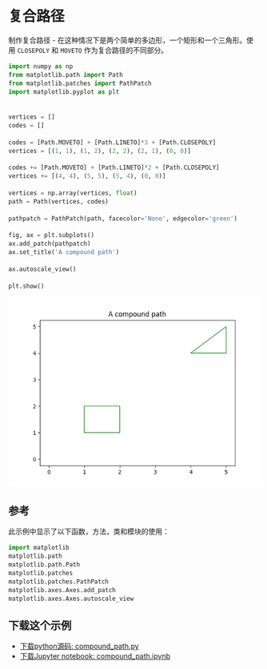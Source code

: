 # 复合路径

制作复合路径 - 在这种情况下是两个简单的多边形，一个矩形和一个三角形。使用 ``CLOSEPOLY`` 和 ``MOVETO`` 作为复合路径的不同部分。

```python
import numpy as np
from matplotlib.path import Path
from matplotlib.patches import PathPatch
import matplotlib.pyplot as plt


vertices = []
codes = []

codes = [Path.MOVETO] + [Path.LINETO]*3 + [Path.CLOSEPOLY]
vertices = [(1, 1), (1, 2), (2, 2), (2, 1), (0, 0)]

codes += [Path.MOVETO] + [Path.LINETO]*2 + [Path.CLOSEPOLY]
vertices += [(4, 4), (5, 5), (5, 4), (0, 0)]

vertices = np.array(vertices, float)
path = Path(vertices, codes)

pathpatch = PathPatch(path, facecolor='None', edgecolor='green')

fig, ax = plt.subplots()
ax.add_patch(pathpatch)
ax.set_title('A compound path')

ax.autoscale_view()

plt.show()
```

![复合路径示例](/static/images/gallery/sphx_glr_compound_path_001.png)

## 参考

此示例中显示了以下函数，方法，类和模块的使用：

```python
import matplotlib
matplotlib.path
matplotlib.path.Path
matplotlib.patches
matplotlib.patches.PathPatch
matplotlib.axes.Axes.add_patch
matplotlib.axes.Axes.autoscale_view
```

## 下载这个示例
            
- [下载python源码: compound_path.py](https://matplotlib.org/_downloads/compound_path.py)
- [下载Jupyter notebook: compound_path.ipynb](https://matplotlib.org/_downloads/compound_path.ipynb)